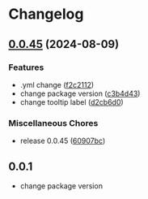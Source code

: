 # Changelog

## [0.0.45](https://github.com/shahmargi12/workflow-testing-2/compare/v0.0.44...v0.0.45) (2024-08-09)


### Features

* .yml change ([f2c2112](https://github.com/shahmargi12/workflow-testing-2/commit/f2c21124fcf2050e402f67e57ab6bf53f7accf75))
* change package version ([c3b4d43](https://github.com/shahmargi12/workflow-testing-2/commit/c3b4d43b070bd963929d120f0983c4314f56c1bb))
* change tooltip label ([d2cb6d0](https://github.com/shahmargi12/workflow-testing-2/commit/d2cb6d0da57c868b2d7f5484cbcb526a18f16155))


### Miscellaneous Chores

* release 0.0.45 ([60907bc](https://github.com/shahmargi12/workflow-testing-2/commit/60907bcba230481ae3d46fa3872f23cb8c5d5ba8))

## 0.0.1
- change package version
